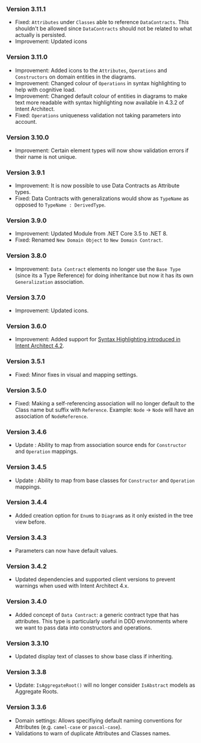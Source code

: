 ﻿### Version 3.11.1

- Fixed: `Attributes` under `Classes` able to reference `DataContracts`. This shouldn't be allowed since `DataContracts` should not be related to what actually is persisted.
- Improvement: Updated icons

### Version 3.11.0

- Improvement: Added icons to the `Attributes`, `Operations` and `Constructors` on domain entities in the diagrams.
- Improvement: Changed colour of `Operations` in syntax highlighting to help with cognitive load.
- Improvement: Changed default colour of entities in diagrams to make text more readable with syntax highlighting now available in 4.3.2 of Intent Architect.
- Fixed: `Operations` uniqueness validation not taking parameters into account.

### Version 3.10.0

- Improvement: Certain element types will now show validation errors if their name is not unique.

### Version 3.9.1

- Improvement: It is now possible to use Data Contracts as Attribute types.
- Fixed: Data Contracts with generalizations would show as `TypeName` as opposed to `TypeName : DerivedType`.

### Version 3.9.0

- Improvement: Updated Module from .NET Core 3.5 to .NET 8.
- Fixed: Renamed `New Domain Object` to `New Domain Contract`.

### Version 3.8.0

- Improvement: `Data Contract` elements no longer use the `Base Type` (since its a  Type Reference) for doing inheritance but now it has its own `Generalization` association.

### Version 3.7.0

- Improvement: Updated icons.

### Version 3.6.0

- Improvement: Added support for [Syntax Highlighting introduced in Intent Architect 4.2](https://docs.intentarchitect.com/articles/release-notes/intent-architect-v4.2.html#syntax-highlighting-and-ctrl--click-navigation).

### Version 3.5.1

- Fixed: Minor fixes in visual and mapping settings.

### Version 3.5.0

- Fixed: Making a self-referencing association will no longer default to the Class name but suffix with `Reference`. Example: `Node` -> `Node` will have an association of `NodeReference`.

### Version 3.4.6

- Update : Ability to map from association source ends for `Constructor` and `Operation` mappings.

### Version 3.4.5

- Update : Ability to map from base classes for `Constructor` and `Operation` mappings.

### Version 3.4.4

- Added creation option for `Enum`s to `Diagram`s as it only existed in the tree view before.

### Version 3.4.3

- Parameters can now have default values.

### Version 3.4.2

- Updated dependencies and supported client versions to prevent warnings when used with Intent Architect 4.x.

### Version 3.4.0

- Added concept of `Data Contract`: a generic contract type that has attributes. This type is particularly useful in DDD environments where we want to pass data into constructors and operations.

### Version 3.3.10

- Updated display text of classes to show base class if inheriting.

### Version 3.3.8

- Update: `IsAggregateRoot()` will no longer consider `IsAbstract` models as Aggregate Roots. 

### Version 3.3.6

 - Domain settings: Allows specifiying default naming conventions for Attributes (e.g. `camel-case` or `pascal-case`).
 - Validations to warn of duplicate Attributes and Classes names.